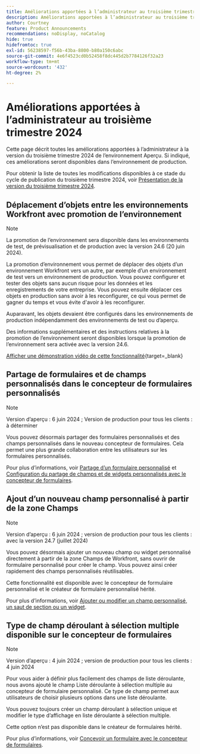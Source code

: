 ```yaml
---
title: Améliorations apportées à l’administrateur au troisième trimestre 2024
description: Améliorations apportées à l’administrateur au troisième trimestre 2024
author: Courtney
feature: Product Announcements
recommendations: noDisplay, noCatalog
hide: true
hidefromtoc: true
exl-id: 56238597-f56b-43ba-8800-b80a150c6abc
source-git-commit: 4e6f4523cd0b52458f8dc445d2b7784126f32a23
workflow-type: tm+mt
source-wordcount: '432'
ht-degree: 2%

---
```


# Améliorations apportées à l’administrateur au troisième trimestre 2024

Cette page décrit toutes les améliorations apportées à l’administrateur à la version du troisième trimestre 2024 de l’environnement Aperçu. Si indiqué, ces améliorations seront disponibles dans l’environnement de production.

Pour obtenir la liste de toutes les modifications disponibles à ce stade du cycle de publication du troisième trimestre 2024, voir [Présentation de la version du troisième trimestre 2024](/help/quicksilver/product-announcements/product-releases/24-q3-release-activity/24-q3-release-overview.md).

## Déplacement d’objets entre les environnements Workfront avec promotion de l’environnement

>[!NOTE]
>
>La promotion de l’environnement sera disponible dans les environnements de test, de prévisualisation et de production avec la version 24.6 (20 juin 2024).

La promotion d’environnement vous permet de déplacer des objets d’un environnement Workfront vers un autre, par exemple d’un environnement de test vers un environnement de production. Vous pouvez configurer et tester des objets sans aucun risque pour les données et les enregistrements de votre entreprise. Vous pouvez ensuite déplacer ces objets en production sans avoir à les reconfigurer, ce qui vous permet de gagner du temps et vous évite d&#39;avoir à les reconfigurer.

Auparavant, les objets devaient être configurés dans les environnements de production indépendamment des environnements de test ou d’aperçu.

Des informations supplémentaires et des instructions relatives à la promotion de l’environnement seront disponibles lorsque la promotion de l’environnement sera activée avec la version 24.6.

[Afficher une démonstration vidéo de cette fonctionnalité](https://video.tv.adobe.com/v/3429735/){target=_blank}

## Partage de formulaires et de champs personnalisés dans le concepteur de formulaires personnalisés

>[!NOTE]
>
>Version d’aperçu : 6 juin 2024 ; Version de production pour tous les clients : à déterminer

Vous pouvez désormais partager des formulaires personnalisés et des champs personnalisés dans le nouveau concepteur de formulaires. Cela permet une plus grande collaboration entre les utilisateurs sur les formulaires personnalisés.

Pour plus d’informations, voir [Partage d’un formulaire personnalisé](/help/quicksilver/administration-and-setup/customize-workfront/create-manage-custom-forms/share-access-to-a-custom-form.md) et [Configuration du partage de champs et de widgets personnalisés avec le concepteur de formulaires](/help/quicksilver/administration-and-setup/customize-workfront/create-manage-custom-forms/form-designer/manage-a-form/share-custom-fields.md).

## Ajout d’un nouveau champ personnalisé à partir de la zone Champs

>[!NOTE]
>
>Version d’aperçu : 6 juin 2024 ; version de production pour tous les clients : avec la version 24.7 (juillet 2024)

Vous pouvez désormais ajouter un nouveau champ ou widget personnalisé directement à partir de la zone Champs de Workfront, sans ouvrir de formulaire personnalisé pour créer le champ. Vous pouvez ainsi créer rapidement des champs personnalisés réutilisables.

Cette fonctionnalité est disponible avec le concepteur de formulaire personnalisé et le créateur de formulaire personnalisé hérité.

Pour plus d’informations, voir [Ajouter ou modifier un champ personnalisé, un saut de section ou un widget](/help/quicksilver/administration-and-setup/customize-workfront/create-manage-custom-forms/edit-a-custom-field.md).

## Type de champ déroulant à sélection multiple disponible sur le concepteur de formulaires

>[!NOTE]
>
>Version d’aperçu : 4 juin 2024 ; version de production pour tous les clients : 4 juin 2024

Pour vous aider à définir plus facilement des champs de liste déroulante, nous avons ajouté le champ Liste déroulante à sélection multiple au concepteur de formulaire personnalisé. Ce type de champ permet aux utilisateurs de choisir plusieurs options dans une liste déroulante.

Vous pouvez toujours créer un champ déroulant à sélection unique et modifier le type d’affichage en liste déroulante à sélection multiple.

Cette option n’est pas disponible dans le créateur de formulaires hérité.

Pour plus d’informations, voir [Concevoir un formulaire avec le concepteur de formulaires](/help/quicksilver/administration-and-setup/customize-workfront/create-manage-custom-forms/form-designer/design-a-form/design-a-form.md).
